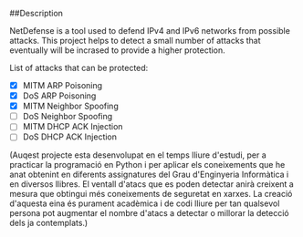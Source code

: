 ##Description

NetDefense is a tool used to defend IPv4 and IPv6 networks from possible attacks. This project helps to detect a small number of attacks that eventually will be incrased to provide a higher protection.

List of attacks that can be protected:
- [x] MITM ARP Poisoning
- [x] DoS ARP Poisoning
- [x] MITM Neighbor Spoofing
- [ ] DoS Neighbor Spoofing
- [ ] MITM DHCP ACK Injection
- [ ] DoS DHCP ACK Injection

(Auqest projecte esta desenvolupat en el temps lliure d'estudi, per a practicar la programació en Python i per aplicar els coneixements que he anat obtenint en diferents assignatures del Grau d'Enginyeria Informàtica i en diversos llibres. El ventall d'atacs que es poden detectar anirà creixent a mesura que obtingui més coneixements de seguretat en xarxes. La creació d'aquesta eina és purament acadèmica i de codi lliure per tan qualsevol persona pot augmentar el nombre d'atacs a detectar o millorar la detecció dels ja contemplats.)
